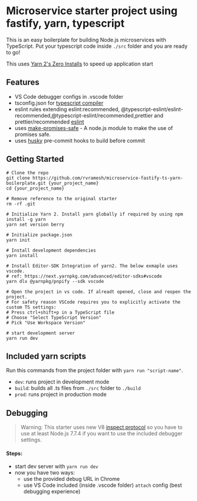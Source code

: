 # Microservice starter project using fastify, yarn, typescript

This is an easy boilerplate for building Node.js microservices with TypeScript. Put your typescript code inside `./src` folder and you are ready to go!

This uses [Yarn 2's Zero Installs](https://yarnpkg.com/features/zero-installs) to speed up application start

## Features

* VS Code debugger configs in .vscode folder
* tsconfig.json for [typescript compiler](https://www.typescriptlang.org/docs/handbook/tsconfig-json.html)
* eslint rules extending eslint:recommended, @typescript-eslint/eslint-recommended,@typescript-eslint/recommended,prettier and prettier/recommended  [eslint](https://eslint.org/)
* uses [make-promises-safe](https://github.com/mcollina/make-promises-safe) - A node.js module to make the use of promises safe. 
* uses [husky](https://github.com/typicode/husky) pre-commit hooks to build before commit

## Getting Started

```
# Clone the repo
git clone https://github.com/rvramesh/microservice-fastify-ts-yarn-boilerplate.git {your_project_name}
cd {your_project_name}

# Remove reference to the original starter
rm -rf .git 

# Initialize Yarn 2. Install yarn globally if required by using npm install -g yarn
yarn set version berry

# Initialize package.json
yarn init

# Install development dependencies
yarn install

# Install Editor-SDK Integration of yarn2. The below exmaple uses vscode. 
# ref: https://next.yarnpkg.com/advanced/editor-sdks#vscode
yarn dlx @yarnpkg/pnpify --sdk vscode

# Open the project in vs code. If alreadt opened, close and reopen the project. 
# For safety reason VSCode requires you to explicitly activate the custom TS settings:
# Press ctrl+shift+p in a TypeScript file
# Choose "Select TypeScript Version"
# Pick "Use Workspace Version"

# start development server
yarn run dev
```

## Included yarn scripts

Run this commands from the project folder with `yarn run "script-name"`.
* `dev`: runs project in development mode
* `build`: builds all .ts files from `./src` folder to `./build`
* `prod`: runs project in production mode

## Debugging
> Warning: This starter uses new V8 [inspect protocol](https://nodejs.org/api/debugger.html) so you have to use at least Node.js 7.7.4 if you want to use the included debugger settings.

#### Steps:
* start dev server with `yarn run dev`
* now you have two ways:
  * use the provided debug URL in Chrome
  * use VS Code included (inside .vscode folder) `attach` config (best debugging experience)

